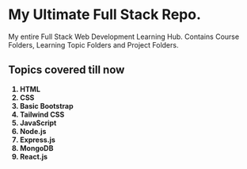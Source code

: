 # My Ultimate Full Stack Repo.

My entire Full Stack Web Development Learning Hub. Contains Course Folders, Learning Topic Folders and Project Folders.

## Topics covered till now

<strong><ol>

  <li>HTML</li>
  <li>CSS</li>
  <li>Basic Bootstrap</li>
  <li>Tailwind CSS</li>
  <li>JavaScript</li>
  <li>Node.js</li>
  <li>Express.js</li>
  <li>MongoDB</li>
  <li>React.js</li>
</ol></strong>
